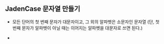 ## JadenCase 문자열 만들기

- 모든 단어의 첫 번째 문자가 대문자이고, 그 외의 알파벳은 소문자인 문자열 (단, 첫 번째 문자가 알파벳이 아닐 때는 이어지는 알파벳을 대문자로 쓰면 된다.)

- 
